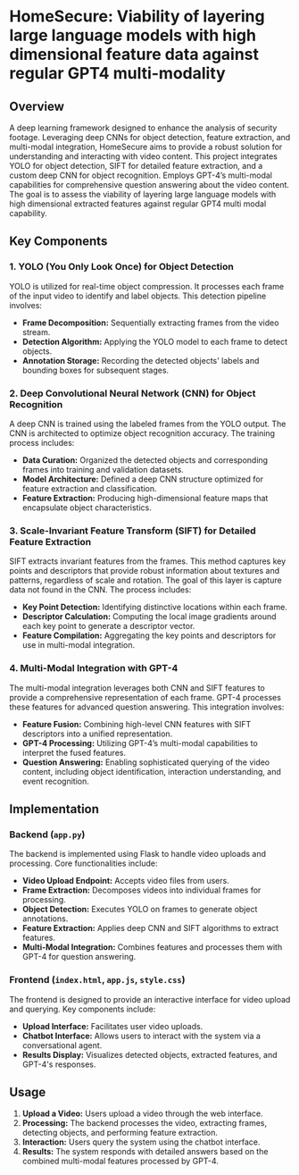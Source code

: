 # HomeSecure: Viability of layering large language models with high dimensional feature data against regular GPT4 multi-modality

## Overview

A deep learning framework designed to enhance the analysis of security footage. Leveraging deep CNNs for object detection, feature extraction, and multi-modal integration, HomeSecure aims to provide a robust solution for understanding and interacting with video content. This project integrates YOLO for object detection, SIFT for detailed feature extraction, and a custom deep CNN for object recognition. Employs GPT-4’s multi-modal capabilities for comprehensive question answering about the video content. The goal is to assess the viability of layering large language models with high dimensional extracted features against regular GPT4 multi modal capability. 

## Key Components

### 1. YOLO (You Only Look Once) for Object Detection

YOLO is utilized for real-time object compression. It processes each frame of the input video to identify and label objects. This detection pipeline involves:

- **Frame Decomposition:** Sequentially extracting frames from the video stream.
- **Detection Algorithm:** Applying the YOLO model to each frame to detect objects.
- **Annotation Storage:** Recording the detected objects' labels and bounding boxes for subsequent stages.

### 2. Deep Convolutional Neural Network (CNN) for Object Recognition

A deep CNN is trained using the labeled frames from the YOLO output. The CNN is architected to optimize object recognition accuracy. The training process includes:

- **Data Curation:** Organized the detected objects and corresponding frames into training and validation datasets.
- **Model Architecture:** Defined a deep CNN structure optimized for feature extraction and classification.
- **Feature Extraction:** Producing high-dimensional feature maps that encapsulate object characteristics.

### 3. Scale-Invariant Feature Transform (SIFT) for Detailed Feature Extraction

SIFT extracts invariant features from the frames. This method captures key points and descriptors that provide robust information about textures and patterns, regardless of scale and rotation. The goal of this layer is capture data not found in the CNN. The process includes:

- **Key Point Detection:** Identifying distinctive locations within each frame.
- **Descriptor Calculation:** Computing the local image gradients around each key point to generate a descriptor vector.
- **Feature Compilation:** Aggregating the key points and descriptors for use in multi-modal integration.

### 4. Multi-Modal Integration with GPT-4

The multi-modal integration leverages both CNN and SIFT features to provide a comprehensive representation of each frame. GPT-4 processes these features for advanced question answering. This integration involves:

- **Feature Fusion:** Combining high-level CNN features with SIFT descriptors into a unified representation.
- **GPT-4 Processing:** Utilizing GPT-4’s multi-modal capabilities to interpret the fused features.
- **Question Answering:** Enabling sophisticated querying of the video content, including object identification, interaction understanding, and event recognition.

## Implementation

### Backend (`app.py`)

The backend is implemented using Flask to handle video uploads and processing. Core functionalities include:

- **Video Upload Endpoint:** Accepts video files from users.
- **Frame Extraction:** Decomposes videos into individual frames for processing.
- **Object Detection:** Executes YOLO on frames to generate object annotations.
- **Feature Extraction:** Applies deep CNN and SIFT algorithms to extract features.
- **Multi-Modal Integration:** Combines features and processes them with GPT-4 for question answering.

### Frontend (`index.html`, `app.js`, `style.css`)

The frontend is designed to provide an interactive interface for video upload and querying. Key components include:

- **Upload Interface:** Facilitates user video uploads.
- **Chatbot Interface:** Allows users to interact with the system via a conversational agent.
- **Results Display:** Visualizes detected objects, extracted features, and GPT-4's responses.

## Usage

1. **Upload a Video:** Users upload a video through the web interface.
2. **Processing:** The backend processes the video, extracting frames, detecting objects, and performing feature extraction.
3. **Interaction:** Users query the system using the chatbot interface.
4. **Results:** The system responds with detailed answers based on the combined multi-modal features processed by GPT-4.

